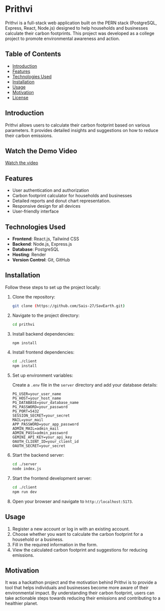 # Prithvi

Prithvi is a full-stack web application built on the PERN stack (PostgreSQL, Express, React, Node.js) designed to help households and businesses calculate their carbon footprints. This project was developed as a college project to promote environmental awareness and action.

## Table of Contents

- [Introduction](#introduction)
- [Features](#features)
- [Technologies Used](#technologies-used)
- [Installation](#installation)
- [Usage](#usage)
- [Motivation](#motivation)
- [License](#license)

## Introduction

Prithvi allows users to calculate their carbon footprint based on various parameters. It provides detailed insights and suggestions on how to reduce their carbon emissions.

## Watch the Demo Video

[Watch the video](https://youtu.be/NNUIMpyxhGg)
## Features

- User authentication and authorization
- Carbon footprint calculator for households and businesses
- Detailed reports and donut chart representation.
- Responsive design for all devices
- User-friendly interface

## Technologies Used

- **Frontend**: React.js, Tailwind CSS
- **Backend**: Node.js, Express.js
- **Database**: PostgreSQL
- **Hosting**: Render
- **Version Control**: Git, GitHub

## Installation

Follow these steps to set up the project locally:

1. Clone the repository:

   ```bash
   git clone (https://github.com/Sais-27/SavEarth.git)
   ```

2. Navigate to the project directory:

   ```bash
   cd prithvi
   ```

3. Install backend dependencies:

   ```bash
   npm install
   ```

4. Install frontend dependencies:

   ```bash
   cd ./client
   npm install
   ```

5. Set up environment variables:

   Create a `.env` file in the `server` directory and add your database details:

   ```env
   PG_USER=your_user_name
   PG_HOST=your_host_name
   PG_DATABASE=your_database_name
   PG_PASSWORD=your_password
   PG_PORT=5432
   SESSION_SECRET=your_secret
   MAIL=your_mail
   APP_PASSWORD=your_app_password
   ADMIN_MAIL=admin_mail
   ADMIN_PASS=admin_password
   GEMINI_API_KEY=your_api_key
   OAUTH_CLIENT_ID=your_client_id
   OAUTH_SECRET=your_secret
   
6. Start the backend server:

   ```bash
   cd ./server
   node index.js
   ```

7. Start the frontend development server:

   ```bash
   cd ./client
   npm run dev
   ```

8. Open your browser and navigate to `http://localhost:5173`.
    
## Usage

1. Register a new account or log in with an existing account.
2. Choose whether you want to calculate the carbon footprint for a household or a business.
3. Fill in the required information in the form.
4. View the calculated carbon footprint and suggestions for reducing emissions.

## Motivation

It was a hackathon project and the motivation behind Prithvi is to provide a tool that helps individuals and businesses become more aware of their environmental impact. By understanding their carbon footprint, users can take actionable steps towards reducing their emissions and contributing to a healthier planet.
